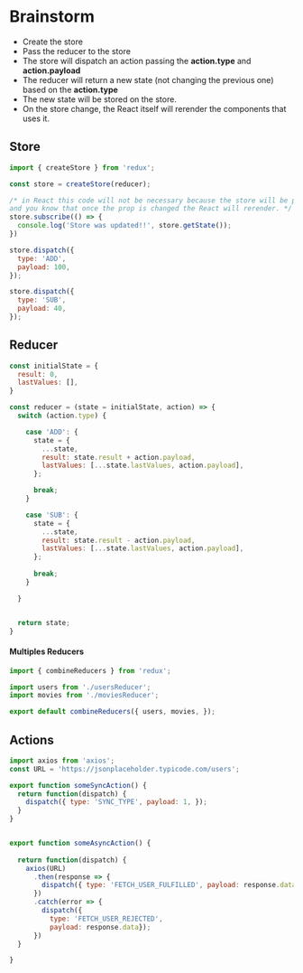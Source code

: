 # Brainstorm

- Create the store
- Pass the reducer to the store
- The store will dispatch an action passing the **action.type** and **action.payload**
- The reducer will return a new state (not changing the previous one) based on the **action.type**
- The new state will be stored on the store.
- On the store change, the React itself will rerender the components that uses it.

## Store
```js
import { createStore } from 'redux';

const store = createStore(reducer);

/* in React this code will not be necessary because the store will be passed as props,
and you know that once the prop is changed the React will rerender. */
store.subscribe(() => {
  console.log('Store was updated!!', store.getState());
})

store.dispatch({
  type: 'ADD',
  payload: 100,
});

store.dispatch({
  type: 'SUB',
  payload: 40,
});
```

## Reducer

```js
const initialState = {
  result: 0,
  lastValues: [],
}

const reducer = (state = initialState, action) => {
  switch (action.type) {

    case 'ADD': {
      state = {
        ...state,
        result: state.result + action.payload,
        lastValues: [...state.lastValues, action.payload],
      };

      break;
    }

    case 'SUB': {
      state = {
        ...state,
        result: state.result - action.payload,
        lastValues: [...state.lastValues, action.payload],
      };
      
      break;
    }

  }


  return state;
}
```

#### Multiples Reducers
```js
import { combineReducers } from 'redux';

import users from './usersReducer';
import movies from './moviesReducer';

export default combineReducers({ users, movies, });
```

## Actions
```js
import axios from 'axios';
const URL = 'https://jsonplaceholder.typicode.com/users';

export function someSyncAction() {
  return function(dispatch) {
    dispatch({ type: 'SYNC_TYPE', payload: 1, });
  }
}


export function someAsyncAction() {
  
  return function(dispatch) {
    axios(URL)
      .then(response => {
        dispatch({ type: 'FETCH_USER_FULFILLED', payload: response.data });
      })
      .catch(error => {
        dispatch({
          type: 'FETCH_USER_REJECTED',
          payload: response.data});
      })
  }

}
```
